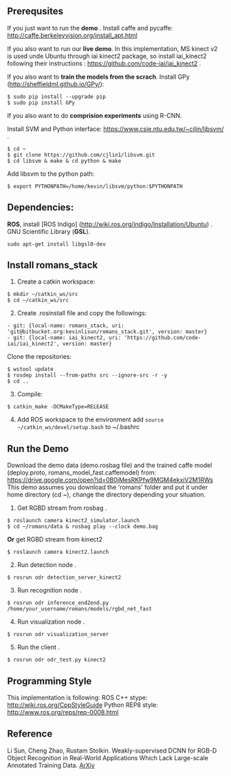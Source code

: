 ## Prerequsites

If you just want to run the **demo** .
Install caffe and pycaffe: http://caffe.berkeleyvision.org/install_apt.html

If you also want to run our **live demo**.
In this implementation, MS kinect v2 is used unde Ubuntu through iai kinect2 package, so install iai_kinect2 following their instructions : https://github.com/code-iai/iai_kinect2 .

If you also want to **train the models from the scrach**.
Install GPy (http://sheffieldml.github.io/GPy/): 
```
$ sudo pip install --upgrade pip
$ sudo pip install GPy
```

If you also want to do **comprision experiments** using R-CNN.

Install SVM and Python interface: https://www.csie.ntu.edu.tw/~cjlin/libsvm/ .
```
$ cd ~
$ git clone https://github.com/cjlin1/libsvm.git
$ cd libsvm & make & cd python & make
```
Add libsvm to the python path:
```
$ export PYTHONPATH=/home/kevin/libsvm/python:$PYTHONPATH
```

## Dependencies:
**ROS**, install [ROS Indigo] (http://wiki.ros.org/indigo/Installation/Ubuntu) .
GNU Scientific Library (**GSL**).
```
sudo apt-get install libgsl0-dev
```

## Install romans_stack
1. Create a catkin workspace:
```
$ mkdir ~/catkin_ws/src
$ cd ~/catkin_ws/src
```

2. Create .rosinstall file and copy the followings:
```
- git: {local-name: romans_stack, uri: 'git@bitbucket.org:kevinlisun/romans_stack.git', version: master}
- git: {local-name: iai_kinect2, uri: 'https://github.com/code-iai/iai_kinect2', version: master}
```
Clone the repositories:
```
$ wstool update
$ rosdep install --from-paths src --ignore-src -r -y
$ cd ..
```
3. Compile:
```
$ catkin_make -DCMakeType=RELEASE
```
4. Add ROS workspace to the environment
add `source ~/catkin_ws/devel/setup.bash` to ~/.bashrc

## Run the Demo
Download the demo data (demo.rosbag file) and the trained caffe model (deploy.proto, romans_model_fast.caffemodel) from: https://drive.google.com/open?id=0B0jMesRKPfw9MGM4ekxiV2M1RWs
This demo assumes you download the 'romans' folder and put it under home directory (cd ~), change the directory depending your situation.

1. Get RGBD stream from rosbag .
```
$ roslaunch camera kinect2_simulator.launch
$ cd ~/romans/data & rosbag play --clock demo.bag
```

  **Or** get RGBD stream from kinect2
```
$ roslaunch camera kinect2.launch
```

2. Run detection node .
```
$ rosrun odr detection_server_kinect2
```

3. Run recognition node .
```
$ rosrun odr inference_end2end.py /home/your_username/romans/models/rgbd_net_fast
```

4. Run visualization node .
```
$ rosrun odr visualization_server
```

5. Run the client .
```
$ rosrun odr odr_test.py kinect2
```

## Programming Style

This implementation is following:
ROS C++ stype: http://wiki.ros.org/CppStyleGuide
Python REP8 style: http://www.ros.org/reps/rep-0008.html

## Reference
Li Sun, Cheng Zhao, Rustam Stolkin. Weakly-supervised DCNN for RGB-D Object Recognition in Real-World Applications Which Lack Large-scale Annotated Training Data. [ArXiv](https://arxiv.org/abs/1703.06370)
